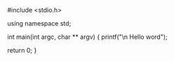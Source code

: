 
#include <stdio.h>

using namespace std;

int main(int argc, char ** argv)
{
	printf("\n Hello word");


return 0;
}

